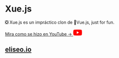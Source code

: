 # Xue.js
❎ Xue.js es un impráctico clon de 🖖Vue.js, just for fun.


<a href="https://youtu.be/LZBH-wP9Z-U">
  Mira como se hizo en YouTube → 
   <img src="./ytb.png" width="30"/>
</a>

## [eliseo.io](https://eliseo.io)
